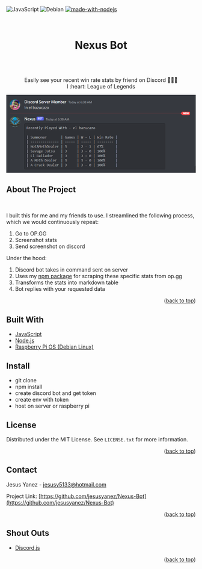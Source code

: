 <div id="top"></div>




<!-- PROJECT SHIELDS -->
<!--
*** I'm using markdown "reference style" links for readability.
*** Reference links are enclosed in brackets [ ] instead of parentheses ( ).
*** See the bottom of this document for the declaration of the reference variables
*** for contributors-url, forks-url, etc. This is an optional, concise syntax you may use.
*** https://www.markdownguide.org/basic-syntax/#reference-style-links
-->

![JavaScript](https://img.shields.io/badge/javascript-%23323330.svg?style=for-the-badge&logo=javascript&logoColor=%23F7DF1E)
![Debian](https://img.shields.io/badge/Debian-D70A53?style=for-the-badge&logo=debian&logoColor=white)
[![made-with-nodejs](https://img.shields.io/badge/Node.js-43853D?style=for-the-badge&logo=node.js&logoColor=white)](https://www.nodejs.org/)


<!-- PROJECT LOGO -->
<br />
<div align="center">
  <h1>Nexus Bot </h1>

  <br />
  <br />

  <p align="center">
  Easily see your recent win rate stats by friend on Discord 🤖🤖🤖
  <br/>
  I :heart: League of Legends
    <br />

  </p>
</div>

<div align="center">
  <a href="https://jesusyanez.github.io/Techline/">
    <img src="images/nexus-example.png" alt="Product Screenshot">
  </a>
</div>


<!-- ABOUT THE PROJECT -->
## About The Project



</br>

I built this for me and my friends to use. I streamlined the following process, which we would continuously repeat:

1. Go to OP.GG
2. Screenshot stats
3. Send screenshot on discord

Under the hood:
1. Discord bot takes in command sent on server
2. Uses my [npm package](https://www.npmjs.com/package/opgg-duo-scraper) for scraping these specific stats from op.gg
3. Transforms the stats into markdown table
4. Bot replies with your requested data


<p align="right">(<a href="#top">back to top</a>)</p>



## Built With
* [JavaScript](https://www.javascript.com/)
* [Node.js](https://nodejs.org/)
* [Raspberry Pi OS (Debian Linux)](https://jquery.com/)

## Install
* git clone
* npm install
* create discord bot and get token
* create env with token
* host on server or raspberry pi



<!-- LICENSE -->
## License

Distributed under the MIT License. See `LICENSE.txt` for more information.

<p align="right">(<a href="#top">back to top</a>)</p>



<!-- CONTACT -->
## Contact

Jesus Yanez - jesusy5133@hotmail.com

Project Link: [https://github.com/jesusyanez/Nexus-Bot](https://github.com/jesusyanez/Nexus-Bot)

<p align="right">(<a href="#top">back to top</a>)</p>



<!-- ACKNOWLEDGMENTS -->
## Shout Outs


* [Discord.js](https://discord.js.org/#/)

<p align="right">(<a href="#top">back to top</a>)</p>
